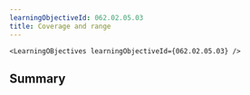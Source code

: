 ```yaml
---
learningObjectiveId: 062.02.05.03
title: Coverage and range
---
```


```tsx eval
<LearningOBjectives learningObjectiveId={062.02.05.03} />
```

## Summary
